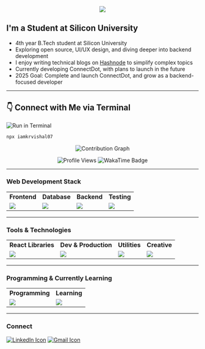 

<p align="center">
  <a href="https://github.com/DenverCoder1/readme-typing-svg">
    <img src="https://readme-typing-svg.herokuapp.com?font=Fira+Code&size=28&duration=3000&pause=500&center=true&vCenter=true&width=800&height=60&lines=Hi,+I'm+Vishal+Kumar;An+Open+Source+Enthusiast;Full+Stack+Developer;" />
  </a>
</p>

## I'm a Student at Silicon University

- 4th year B.Tech student at Silicon University  
- Exploring open source, UI/UX design, and diving deeper into backend development  
- I enjoy writing technical blogs on [Hashnode]() to simplify complex topics  
- Currently developing ConnectDot, with plans to launch in the future  
- 2025 Goal: Complete and launch ConnectDot, and grow as a backend-focused developer

---

👇 Connect with Me via Terminal <br>
---
![Run in Terminal](https://img.shields.io/badge/Run%20in-Terminal-blue?logo=gnubash)

```bash
npx iamkrvishal07
```


<p align="center">
  <img src="https://github-readme-activity-graph.vercel.app/graph?username=iamkrvishal07&theme=react-dark&area=true&hide_border=true" alt="Contribution Graph" />
</p>

<p align="center">
  <img src="https://komarev.com/ghpvc/?username=iamkrvishal07&label=Profile%20views&color=0e75b6&style=flat-square" alt="Profile Views" />
  <img src="https://wakatime.com/badge/user/b486c624-54cb-4d61-9d41-06e9e496bcfe.svg" alt="WakaTime Badge" />
</p>

---

### Web Development Stack

<table>
<tr>
  <td align="center"><strong>Frontend</strong></td>
  <td align="center"><strong>Database</strong></td>
  <td align="center"><strong>Backend</strong></td>
  <td align="center"><strong>Testing</strong></td>
</tr>
<tr>
  <td><img src="https://skillicons.dev/icons?i=html,css,bootstrap,tailwind,js,react,nextjs"/></td>
  <td><img src="https://skillicons.dev/icons?i=mongodb,mysql"/></td>
  <td><img src="https://skillicons.dev/icons?i=express,nodejs"/></td>
  <td><img src="https://skillicons.dev/icons?i=postman"/></td>
</tr>
</table>

---

### Tools & Technologies

<table>
<tr>
  <td align="center"><strong>React Libraries</strong></td>
  <td align="center"><strong>Dev & Production</strong></td>
  <td align="center"><strong>Utilities</strong></td>
  <td align="center"><strong>Creative</strong></td>
</tr>
<tr>
  <td><img src="https://skillicons.dev/icons?i=react,tailwind,materialui"/></td>
  <td><img src="https://skillicons.dev/icons?i=git,github,netlify,vercel,vite"/></td>
  <td><img src="https://skillicons.dev/icons?i=vscode,vite,bash,linux"/></td>
  <td><img src="https://skillicons.dev/icons?i=photoshop,figma"/></td>
</tr>
</table>

---

### Programming & Currently Learning

<table>
<tr>
  <td align="center"><strong>Programming</strong></td>
  <td align="center"><strong>Learning</strong></td>
</tr>
<tr>
  <td><img src="https://skillicons.dev/icons?i=java,c,js,ts"/></td>
  <td><img src="https://skillicons.dev/icons?i=gitlab,redux,redis"/></td>
</tr>
</table>

---

### Connect

<p>
  <a href="https://www.linkedin.com/in/iamkrvishal07/"><img src="https://skillicons.dev/icons?i=linkedin" alt="LinkedIn Icon"></a>
  <a href="mailto:iamkrvishal07@gmail.com"><img src="https://skillicons.dev/icons?i=gmail" alt="Gmail Icon"></a>
</p>



